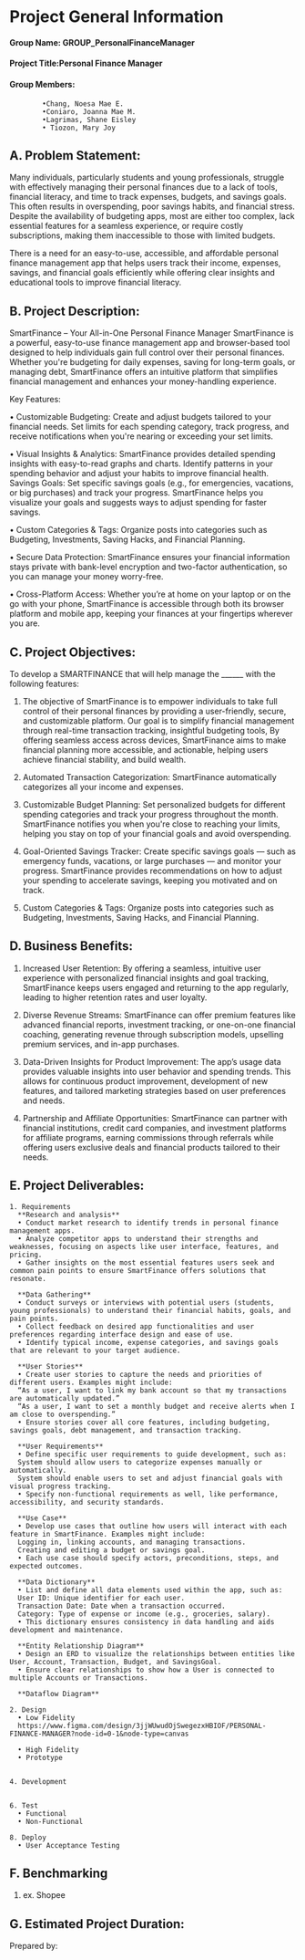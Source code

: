 # Project General Information
#### Group Name: GROUP_PersonalFinanceManager
#### Project Title:Personal Finance Manager
####  Group Members:
            •Chang, Noesa Mae E.
            •Coniaro, Joanna Mae M. 
            •Lagrimas, Shane Eisley
            • Tiozon, Mary Joy
   

## A. Problem Statement:
Many individuals, particularly students and young professionals, struggle with effectively managing their personal finances due to a lack of tools, financial literacy, and time to track expenses, budgets, and savings goals. This often results in overspending, poor savings habits, and financial stress. Despite the availability of budgeting apps, most are either too complex, lack essential features for a seamless experience, or require costly subscriptions, making them inaccessible to those with limited budgets.

There is a need for an easy-to-use, accessible, and affordable personal finance management app that helps users track their income, expenses, savings, and financial goals efficiently while offering clear insights and educational tools to improve financial literacy.

## B. Project Description:
SmartFinance – Your All-in-One Personal Finance Manager
SmartFinance is a powerful, easy-to-use finance management app and browser-based tool designed to help individuals gain full control over their personal finances. Whether you're budgeting for daily expenses, saving for long-term goals, or managing debt, SmartFinance offers an intuitive platform that simplifies financial management and enhances your money-handling experience.

Key Features:

• Customizable Budgeting: Create and adjust budgets tailored to your financial needs. Set limits for each spending category, track progress, and receive notifications when you're nearing or exceeding your set limits.

• Visual Insights & Analytics: SmartFinance provides detailed spending insights with easy-to-read graphs and charts. Identify patterns in your spending behavior and adjust your habits to improve financial health.
Savings Goals: Set specific savings goals (e.g., for emergencies, vacations, or big purchases) and track your progress. SmartFinance helps you visualize your goals and suggests ways to adjust spending for faster savings.

• Custom Categories & Tags: Organize posts into categories such as Budgeting, Investments, Saving Hacks, and Financial Planning.

• Secure Data Protection: SmartFinance ensures your financial information stays private with bank-level encryption and two-factor authentication, so you can manage your money worry-free.

• Cross-Platform Access: Whether you’re at home on your laptop or on the go with your phone, SmartFinance is accessible through both its browser platform and mobile app, keeping your finances at your fingertips wherever you are. 

## C. Project Objectives:
To develop a SMARTFINANCE that will help manage the ______ with the following features:

1. The objective of SmartFinance is to empower individuals to take full control of their personal finances by providing a user-friendly, secure, and customizable platform. 
Our goal is to simplify financial management through real-time transaction tracking, insightful budgeting tools, By offering seamless access across devices, SmartFinance aims to make financial planning more accessible, and actionable, helping users achieve financial stability, and build wealth.

2. Automated Transaction Categorization: SmartFinance automatically categorizes all your income and expenses.

3. Customizable Budget Planning: Set personalized budgets for different spending categories and track your progress throughout the month. SmartFinance notifies you when you're close to reaching your limits, 
helping you stay on top of your financial goals and avoid overspending.

4. Goal-Oriented Savings Tracker: Create specific savings goals — such as emergency funds, vacations, or large purchases — and monitor your progress. SmartFinance provides recommendations on how to adjust your spending to accelerate savings, 
keeping you motivated and on track.

5. Custom Categories & Tags: Organize posts into categories such as Budgeting, Investments, Saving Hacks, and Financial Planning.

## D. Business Benefits:
1. Increased User Retention: By offering a seamless, intuitive user experience with personalized financial insights and goal tracking, SmartFinance keeps users engaged and returning to the app regularly, leading to higher retention rates and user loyalty.

2. Diverse Revenue Streams: SmartFinance can offer premium features like advanced financial reports, investment tracking, or one-on-one financial coaching, 
generating revenue through subscription models, upselling premium services, and in-app purchases.

3.  Data-Driven Insights for Product Improvement: The app’s usage data provides valuable insights into user behavior and spending trends. 
This allows for continuous product improvement, development of new features, and tailored marketing strategies based on user preferences and needs.

4. Partnership and Affiliate Opportunities: SmartFinance can partner with financial institutions, credit card companies, and investment platforms for affiliate programs, 
earning commissions through referrals while offering users exclusive deals and financial products tailored to their needs.

## E. Project Deliverables:
    1. Requirements
      **Research and analysis**
      • Conduct market research to identify trends in personal finance management apps.
      • Analyze competitor apps to understand their strengths and weaknesses, focusing on aspects like user interface, features, and pricing.
      • Gather insights on the most essential features users seek and common pain points to ensure SmartFinance offers solutions that resonate.
      
      **Data Gathering**
      • Conduct surveys or interviews with potential users (students, young professionals) to understand their financial habits, goals, and pain points.
      • Collect feedback on desired app functionalities and user preferences regarding interface design and ease of use.
      • Identify typical income, expense categories, and savings goals that are relevant to your target audience.
      
      **User Stories**
      • Create user stories to capture the needs and priorities of different users. Examples might include: 
      “As a user, I want to link my bank account so that my transactions are automatically updated.” 
      “As a user, I want to set a monthly budget and receive alerts when I am close to overspending.”
      • Ensure stories cover all core features, including budgeting, savings goals, debt management, and transaction tracking.
      
      **User Requirements**
      • Define specific user requirements to guide development, such as:
      System should allow users to categorize expenses manually or automatically.
      System should enable users to set and adjust financial goals with visual progress tracking.
      • Specify non-functional requirements as well, like performance, accessibility, and security standards.
      
      **Use Case**
      • Develop use cases that outline how users will interact with each feature in SmartFinance. Examples might include:
      Logging in, linking accounts, and managing transactions.
      Creating and editing a budget or savings goal.
      • Each use case should specify actors, preconditions, steps, and expected outcomes.
      
      **Data Dictionary**
      • List and define all data elements used within the app, such as:
      User ID: Unique identifier for each user.
      Transaction Date: Date when a transaction occurred.
      Category: Type of expense or income (e.g., groceries, salary).
      • This dictionary ensures consistency in data handling and aids development and maintenance.
      
      **Entity Relationship Diagram**
      • Design an ERD to visualize the relationships between entities like User, Account, Transaction, Budget, and SavingsGoal.
      • Ensure clear relationships to show how a User is connected to multiple Accounts or Transactions.
      
      **Dataflow Diagram**
    
    2. Design
      • Low Fidelity
      https://www.figma.com/design/3jjWUwudOjSwegezxHBIOF/PERSONAL-FINANCE-MANAGER?node-id=0-1&node-type=canvas

      • High Fidelity
      • Prototype
      
    
    4. Development 
       
    
    6. Test
      • Functional
      • Non-Functional
    
    8. Deploy
      • User Acceptance Testing

## F. Benchmarking
  1. ex. Shopee

## G. Estimated Project Duration:


Prepared by:
